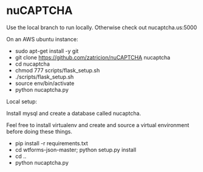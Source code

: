 nuCAPTCHA
================================

Use the local branch to run locally. Otherwise check out nucaptcha.us:5000

On an AWS ubuntu instance:
* sudo apt-get install -y git
* git clone https://github.com/zatricion/nuCAPTCHA nucaptcha
* cd nucaptcha
* chmod 777 scripts/flask_setup.sh
* ./scripts/flask_setup.sh
* source env/bin/activate
* python nucaptcha.py


Local setup:

Install mysql and create a database called nucaptcha.

Feel free to install virtualenv and create and source a virtual environment
before doing these things.
* pip install -r requirements.txt
* cd wtforms-json-master; python setup.py install
* cd ..
* python nucaptcha.py


